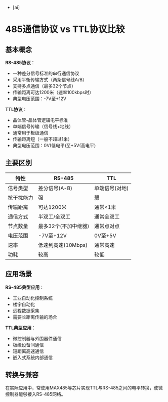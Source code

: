 - [ai]

# 485通信协议 vs TTL协议比较

## 基本概念

**RS-485协议**：
- 一种差分信号标准的串行通信协议
- 采用平衡传输方式（两条信号线A/B）
- 支持多点通信（最多32个节点）
- 传输距离可达1200米（速率100kbps时）
- 典型电压范围：-7V至+12V

**TTL协议**：
- 晶体管-晶体管逻辑电平标准
- 单端信号传输（信号线+地线）
- 通常用于板级通信
- 传输距离短（一般不超过1米）
- 典型电压范围：0V(低电平)至+5V(高电平)

## 主要区别

| 特性        | RS-485               | TTL                 |
|-----------|---------------------|--------------------|
| 信号类型     | 差分信号(A-B)         | 单端信号(对地)        |
| 抗干扰能力   | 强                   | 弱                  |
| 传输距离     | 可达1200米           | 通常<1米            |
| 通信方式     | 半双工/全双工         | 通常全双工           |
| 节点数量     | 最多32个(不加中继器)   | 通常点对点           |
| 电压范围     | -7V至+12V           | 0V至+5V            |
| 速率        | 低速到高速(10Mbps)    | 通常高速             |
| 功耗        | 较高                 | 较低                |

## 应用场景

**RS-485典型应用**：
- 工业自动化控制系统
- 楼宇自动化
- 远程数据采集
- 需要长距离传输的场合

**TTL典型应用**：
- 微控制器与外围器件通信
- 板级设备间通信
- 短距离高速通信
- 嵌入式系统内部通信

## 转换与兼容

在实际应用中，常使用MAX485等芯片实现TTL与RS-485之间的电平转换，使微控制器能够接入RS-485网络。

